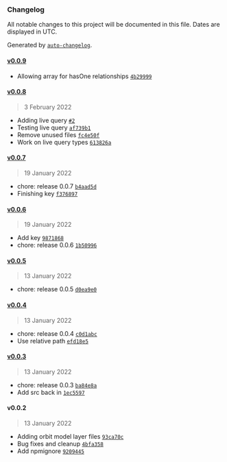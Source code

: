 ### Changelog

All notable changes to this project will be documented in this file. Dates are displayed in UTC.

Generated by [`auto-changelog`](https://github.com/CookPete/auto-changelog).

#### [v0.0.9](https://github.com/Gavant/orbit-model/compare/v0.0.8...v0.0.9)

- Allowing array for hasOne relationships [`4b29999`](https://github.com/Gavant/orbit-model/commit/4b299999a14b15b030dd6830ec30274bfb979ebb)

#### [v0.0.8](https://github.com/Gavant/orbit-model/compare/v0.0.7...v0.0.8)

> 3 February 2022

- Adding live query [`#2`](https://github.com/Gavant/orbit-model/pull/2)
- Testing live query [`af739b1`](https://github.com/Gavant/orbit-model/commit/af739b1a4a90323892aa07defb31e8e99e0b31d9)
- Remove unused files [`fc4e50f`](https://github.com/Gavant/orbit-model/commit/fc4e50f82960cf3069d962b442bdac3dff4ea3fa)
- Work on live query types [`613826a`](https://github.com/Gavant/orbit-model/commit/613826aae871939220bb3e19dc7b218ab8a96b4c)

#### [v0.0.7](https://github.com/Gavant/orbit-model/compare/v0.0.6...v0.0.7)

> 19 January 2022

- chore: release 0.0.7 [`b4aad5d`](https://github.com/Gavant/orbit-model/commit/b4aad5d686f74ca9702ea4e01eefa4a1d82cac2f)
- Finishing key [`f376897`](https://github.com/Gavant/orbit-model/commit/f3768976abcf08f8ea33459683694c4c771330ad)

#### [v0.0.6](https://github.com/Gavant/orbit-model/compare/v0.0.5...v0.0.6)

> 19 January 2022

- Add key [`9871868`](https://github.com/Gavant/orbit-model/commit/9871868c824112ea8dc48d7ab92a8bdc99ad5bc3)
- chore: release 0.0.6 [`1b50996`](https://github.com/Gavant/orbit-model/commit/1b5099639004c4995570816f6261d89c8bf2c9e1)

#### [v0.0.5](https://github.com/Gavant/orbit-model/compare/v0.0.4...v0.0.5)

> 13 January 2022

- chore: release 0.0.5 [`d0ea9e0`](https://github.com/Gavant/orbit-model/commit/d0ea9e093d7309c37105e7e8c19c67afe068c62d)

#### [v0.0.4](https://github.com/Gavant/orbit-model/compare/v0.0.3...v0.0.4)

> 13 January 2022

- chore: release 0.0.4 [`c0d1abc`](https://github.com/Gavant/orbit-model/commit/c0d1abc51716f9d4b733da13a17b73ba6f05805b)
- Use relative path [`efd18e5`](https://github.com/Gavant/orbit-model/commit/efd18e5295d0820f62709ab3e0169f9f470aec04)

#### [v0.0.3](https://github.com/Gavant/orbit-model/compare/v0.0.2...v0.0.3)

> 13 January 2022

- chore: release 0.0.3 [`ba84e8a`](https://github.com/Gavant/orbit-model/commit/ba84e8a6d04205b43e1356264a05e5778be15289)
- Add src back in [`1ec5597`](https://github.com/Gavant/orbit-model/commit/1ec55974561e326d1aecbe8015d84735c87b8ea8)

#### v0.0.2

> 13 January 2022

- Adding orbit model layer files [`93ca70c`](https://github.com/Gavant/orbit-model/commit/93ca70c8718ac310700b18c2a195cf022b9c8bb4)
- Bug fixes and cleanup [`4bfa358`](https://github.com/Gavant/orbit-model/commit/4bfa35847d739e7591ae0248f1964fce84e22324)
- Add npmignore [`9209445`](https://github.com/Gavant/orbit-model/commit/920944594a8583fd9a0d33c43b1a42113d92b132)
